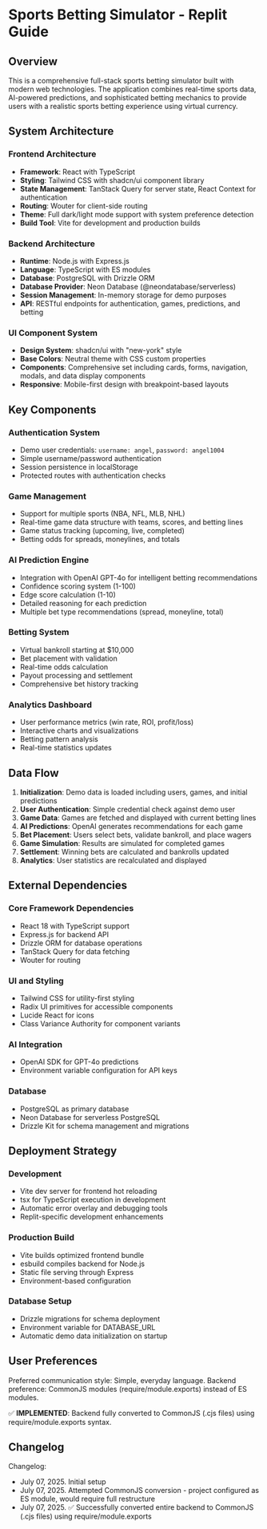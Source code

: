 # Sports Betting Simulator - Replit Guide

## Overview

This is a comprehensive full-stack sports betting simulator built with modern web technologies. The application combines real-time sports data, AI-powered predictions, and sophisticated betting mechanics to provide users with a realistic sports betting experience using virtual currency.

## System Architecture

### Frontend Architecture
- **Framework**: React with TypeScript
- **Styling**: Tailwind CSS with shadcn/ui component library
- **State Management**: TanStack Query for server state, React Context for authentication
- **Routing**: Wouter for client-side routing
- **Theme**: Full dark/light mode support with system preference detection
- **Build Tool**: Vite for development and production builds

### Backend Architecture
- **Runtime**: Node.js with Express.js
- **Language**: TypeScript with ES modules
- **Database**: PostgreSQL with Drizzle ORM
- **Database Provider**: Neon Database (@neondatabase/serverless)
- **Session Management**: In-memory storage for demo purposes
- **API**: RESTful endpoints for authentication, games, predictions, and betting

### UI Component System
- **Design System**: shadcn/ui with "new-york" style
- **Base Colors**: Neutral theme with CSS custom properties
- **Components**: Comprehensive set including cards, forms, navigation, modals, and data display components
- **Responsive**: Mobile-first design with breakpoint-based layouts

## Key Components

### Authentication System
- Demo user credentials: `username: angel`, `password: angel1004`
- Simple username/password authentication
- Session persistence in localStorage
- Protected routes with authentication checks

### Game Management
- Support for multiple sports (NBA, NFL, MLB, NHL)
- Real-time game data structure with teams, scores, and betting lines
- Game status tracking (upcoming, live, completed)
- Betting odds for spreads, moneylines, and totals

### AI Prediction Engine
- Integration with OpenAI GPT-4o for intelligent betting recommendations
- Confidence scoring system (1-100)
- Edge score calculation (1-10)
- Detailed reasoning for each prediction
- Multiple bet type recommendations (spread, moneyline, total)

### Betting System
- Virtual bankroll starting at $10,000
- Bet placement with validation
- Real-time odds calculation
- Payout processing and settlement
- Comprehensive bet history tracking

### Analytics Dashboard
- User performance metrics (win rate, ROI, profit/loss)
- Interactive charts and visualizations
- Betting pattern analysis
- Real-time statistics updates

## Data Flow

1. **Initialization**: Demo data is loaded including users, games, and initial predictions
2. **User Authentication**: Simple credential check against demo user
3. **Game Data**: Games are fetched and displayed with current betting lines
4. **AI Predictions**: OpenAI generates recommendations for each game
5. **Bet Placement**: Users select bets, validate bankroll, and place wagers
6. **Game Simulation**: Results are simulated for completed games
7. **Settlement**: Winning bets are calculated and bankrolls updated
8. **Analytics**: User statistics are recalculated and displayed

## External Dependencies

### Core Framework Dependencies
- React 18 with TypeScript support
- Express.js for backend API
- Drizzle ORM for database operations
- TanStack Query for data fetching
- Wouter for routing

### UI and Styling
- Tailwind CSS for utility-first styling
- Radix UI primitives for accessible components
- Lucide React for icons
- Class Variance Authority for component variants

### AI Integration
- OpenAI SDK for GPT-4o predictions
- Environment variable configuration for API keys

### Database
- PostgreSQL as primary database
- Neon Database for serverless PostgreSQL
- Drizzle Kit for schema management and migrations

## Deployment Strategy

### Development
- Vite dev server for frontend hot reloading
- tsx for TypeScript execution in development
- Automatic error overlay and debugging tools
- Replit-specific development enhancements

### Production Build
- Vite builds optimized frontend bundle
- esbuild compiles backend for Node.js
- Static file serving through Express
- Environment-based configuration

### Database Setup
- Drizzle migrations for schema deployment
- Environment variable for DATABASE_URL
- Automatic demo data initialization on startup

## User Preferences

Preferred communication style: Simple, everyday language.
Backend preference: CommonJS modules (require/module.exports) instead of ES modules.

✅ **IMPLEMENTED**: Backend fully converted to CommonJS (.cjs files) using require/module.exports syntax.

## Changelog

Changelog:
- July 07, 2025. Initial setup
- July 07, 2025. Attempted CommonJS conversion - project configured as ES module, would require full restructure
- July 07, 2025. ✅ Successfully converted entire backend to CommonJS (.cjs files) using require/module.exports